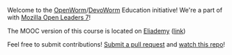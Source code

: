Welcome to the [OpenWorm](http://openworm.org)/[DevoWorm](http://devoworm.weebly.com) Education initiative! We're a part of with [Mozilla Open Leaders 7](https://medium.com/read-write-participate/meet-our-7th-cohort-of-open-leaders-326ac888467e)!  

The MOOC version of this course is located on [Eliademy](https://eliademy.com/)   ([link](https://eliademy.com/app/a/courses/bdb7b0a934))  

Feel free to submit contributions! [Submit a pull request](https://help.github.com/en/desktop/contributing-to-projects/creating-a-pull-request) and [watch this repo](https://help.github.com/en/articles/watching-and-unwatching-repositories)!

